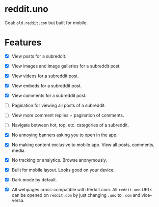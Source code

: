 # reddit.uno

Goal: `old.reddit.com` but built for mobile. 

# Features 

- [X] View posts for a subreddit. 
- [X] View images and image galleries for a subreddit post. 
- [X] View videos for a subreddit post. 
- [X] View embeds for a subreddit post. 
- [X] View comments for a subreddit post. 
- [ ] Pagination for viewing all posts of a subreddit. 
- [ ] View more comment replies + pagination of comments. 
- [ ] Navigate between hot, top, etc. categories of a subreddit. 

- [X] No annoying banners asking you to open in the app. 
- [X] No making content exclusive to mobile app. View all posts, comments, media. 
- [X] No tracking or analytics. Browse anonymously. 
- [X] Built for mobile layout. Looks good on your device. 
- [X] Dark mode by default.
- [X] All webpages cross-compatible with Reddit.com. All `reddit.uno` URLs can be opened on `reddit.com` by just changing `.uno` to `.com` and vice-versa. 
